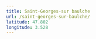 ```yaml
---
title: Saint-Georges-sur baulche
url: /saint-georges-sur-baulche/
latitude: 47.802
longitude: 3.528
---
```

